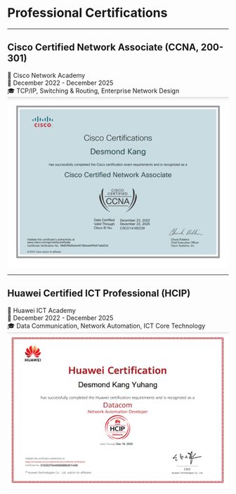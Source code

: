 # Professional Certifications


<!--more-->

***

## **Cisco Certified Network Associate (CCNA, 200-301)**
:school: Cisco Network Academy  
:date: December 2022 - December 2025  
:mortar_board: TCP/IP, Switching & Routing, Enterprise Network Design  
[![CCNA](CCNA.png)](https://drive.google.com/file/d/16CV7I4XzOLqh4gJs4gW5fWf12gs96ftf/view?usp=share_link)
        
***

## **Huawei Certified ICT Professional (HCIP)**
:school: Huawei ICT Academy  
:date: December 2022 - December 2025  
:mortar_board: Data Communication, Network Automation, ICT Core Technology  
[![HCIP](HCIP.png)](https://drive.google.com/file/d/165XUZj96WHtSRrT3nPYj9roVdAwG-2HT/view?usp=share_link)
